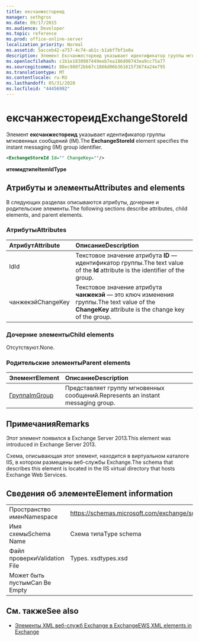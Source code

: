 ```yaml
---
title: ексчанжестореид
manager: sethgros
ms.date: 09/17/2015
ms.audience: Developer
ms.topic: reference
ms.prod: office-online-server
localization_priority: Normal
ms.assetid: 5acceb42-a757-4c74-ab1c-b1abf7bf1e0a
description: Элемент Ексчанжестореид указывает идентификатор группы мгновенных сообщений (IM).
ms.openlocfilehash: c1b1e1830987449eeb7ea186d00743ea9cc75a77
ms.sourcegitcommit: 88ec988f2bb67c1866d06b361615f3674a24e795
ms.translationtype: MT
ms.contentlocale: ru-RU
ms.lasthandoff: 05/31/2020
ms.locfileid: "44456992"
---
```

# <a name="exchangestoreid"></a><span data-ttu-id="195ce-103">ексчанжестореид</span><span class="sxs-lookup"><span data-stu-id="195ce-103">ExchangeStoreId</span></span>

<span data-ttu-id="195ce-104">Элемент **ексчанжестореид** указывает идентификатор группы мгновенных сообщений (IM).</span><span class="sxs-lookup"><span data-stu-id="195ce-104">The **ExchangeStoreId** element specifies the instant messaging (IM) group identifier.</span></span> 
  
```XML
<ExchangeStoreId Id="" ChangeKey=""/>
```

 <span data-ttu-id="195ce-105">**итемидтипе**</span><span class="sxs-lookup"><span data-stu-id="195ce-105">**ItemIdType**</span></span>
## <a name="attributes-and-elements"></a><span data-ttu-id="195ce-106">Атрибуты и элементы</span><span class="sxs-lookup"><span data-stu-id="195ce-106">Attributes and elements</span></span>

<span data-ttu-id="195ce-107">В следующих разделах описываются атрибуты, дочерние и родительские элементы.</span><span class="sxs-lookup"><span data-stu-id="195ce-107">The following sections describe attributes, child elements, and parent elements.</span></span>
  
### <a name="attributes"></a><span data-ttu-id="195ce-108">Атрибуты</span><span class="sxs-lookup"><span data-stu-id="195ce-108">Attributes</span></span>

|<span data-ttu-id="195ce-109">**Атрибут**</span><span class="sxs-lookup"><span data-stu-id="195ce-109">**Attribute**</span></span>|<span data-ttu-id="195ce-110">**Описание**</span><span class="sxs-lookup"><span data-stu-id="195ce-110">**Description**</span></span>|
|:-----|:-----|
|<span data-ttu-id="195ce-111">Id</span><span class="sxs-lookup"><span data-stu-id="195ce-111">Id</span></span>  <br/> |<span data-ttu-id="195ce-112">Текстовое значение атрибута **ID** — идентификатор группы.</span><span class="sxs-lookup"><span data-stu-id="195ce-112">The text value of the **Id** attribute is the identifier of the group.</span></span>  <br/> |
|<span data-ttu-id="195ce-113">чанжекэй</span><span class="sxs-lookup"><span data-stu-id="195ce-113">ChangeKey</span></span>  <br/> |<span data-ttu-id="195ce-114">Текстовое значение атрибута **чанжекэй** — это ключ изменения группы.</span><span class="sxs-lookup"><span data-stu-id="195ce-114">The text value of the **ChangeKey** attribute is the change key of the group.</span></span>  <br/> |
   
### <a name="child-elements"></a><span data-ttu-id="195ce-115">Дочерние элементы</span><span class="sxs-lookup"><span data-stu-id="195ce-115">Child elements</span></span>

<span data-ttu-id="195ce-116">Отсутствуют.</span><span class="sxs-lookup"><span data-stu-id="195ce-116">None.</span></span>
  
### <a name="parent-elements"></a><span data-ttu-id="195ce-117">Родительские элементы</span><span class="sxs-lookup"><span data-stu-id="195ce-117">Parent elements</span></span>

|<span data-ttu-id="195ce-118">**Элемент**</span><span class="sxs-lookup"><span data-stu-id="195ce-118">**Element**</span></span>|<span data-ttu-id="195ce-119">**Описание**</span><span class="sxs-lookup"><span data-stu-id="195ce-119">**Description**</span></span>|
|:-----|:-----|
|[<span data-ttu-id="195ce-120">Группа</span><span class="sxs-lookup"><span data-stu-id="195ce-120">ImGroup</span></span>](imgroup.md) <br/> |<span data-ttu-id="195ce-121">Представляет группу мгновенных сообщений.</span><span class="sxs-lookup"><span data-stu-id="195ce-121">Represents an instant messaging group.</span></span>  <br/> |
   
## <a name="remarks"></a><span data-ttu-id="195ce-122">Примечания</span><span class="sxs-lookup"><span data-stu-id="195ce-122">Remarks</span></span>

<span data-ttu-id="195ce-123">Этот элемент появился в Exchange Server 2013.</span><span class="sxs-lookup"><span data-stu-id="195ce-123">This element was introduced in Exchange Server 2013.</span></span>
  
<span data-ttu-id="195ce-124">Схема, описывающая этот элемент, находится в виртуальном каталоге IIS, в котором размещены веб-службы Exchange.</span><span class="sxs-lookup"><span data-stu-id="195ce-124">The schema that describes this element is located in the IIS virtual directory that hosts Exchange Web Services.</span></span>
  
## <a name="element-information"></a><span data-ttu-id="195ce-125">Сведения об элементе</span><span class="sxs-lookup"><span data-stu-id="195ce-125">Element information</span></span>

|||
|:-----|:-----|
|<span data-ttu-id="195ce-126">Пространство имен</span><span class="sxs-lookup"><span data-stu-id="195ce-126">Namespace</span></span>  <br/> |https://schemas.microsoft.com/exchange/services/2006/types  <br/> |
|<span data-ttu-id="195ce-127">Имя схемы</span><span class="sxs-lookup"><span data-stu-id="195ce-127">Schema Name</span></span>  <br/> |<span data-ttu-id="195ce-128">Схема типа</span><span class="sxs-lookup"><span data-stu-id="195ce-128">Type schema</span></span>  <br/> |
|<span data-ttu-id="195ce-129">Файл проверки</span><span class="sxs-lookup"><span data-stu-id="195ce-129">Validation File</span></span>  <br/> |<span data-ttu-id="195ce-130">Types. xsd</span><span class="sxs-lookup"><span data-stu-id="195ce-130">types.xsd</span></span>  <br/> |
|<span data-ttu-id="195ce-131">Может быть пустым</span><span class="sxs-lookup"><span data-stu-id="195ce-131">Can Be Empty</span></span>  <br/> ||
   
## <a name="see-also"></a><span data-ttu-id="195ce-132">См. также</span><span class="sxs-lookup"><span data-stu-id="195ce-132">See also</span></span>



- [<span data-ttu-id="195ce-133">Элементы XML веб-служб Exchange в Exchange</span><span class="sxs-lookup"><span data-stu-id="195ce-133">EWS XML elements in Exchange</span></span>](ews-xml-elements-in-exchange.md)

